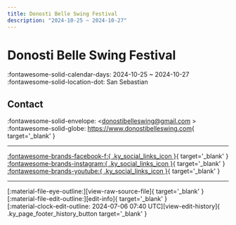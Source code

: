 ```yaml
---
title: Donosti Belle Swing Festival
description: "2024-10-25 ~ 2024-10-27"
---
```


# Donosti Belle Swing Festival 

:fontawesome-solid-calendar-days: 2024-10-25 ~ 2024-10-27  
:fontawesome-solid-location-dot: San Sebastian  

## Contact

:fontawesome-solid-envelope: <donostibelleswing@gmail.com >  
:fontawesome-solid-globe: <https://www.donostibelleswing.com>{ target='_blank' }  

---

 [:fontawesome-brands-facebook-f:{ .ky_social_links_icon }](https://www.facebook.com/donostibelleswing){ target='_blank' } [:fontawesome-brands-instagram:{ .ky_social_links_icon }](https://instagram.com/donostibelleswing){ target='_blank' } [:fontawesome-brands-youtube:{ .ky_social_links_icon }](https://youtube.com/@donostibelleswing){ target='_blank' }

---

<div class="ky_page_footer" markdown>
<div class="ky_page_footer_trailing" markdown="span">
[:material-file-eye-outline:][view-raw-source-file]{ target='_blank' }
[:material-file-edit-outline:][edit-info]{ target='_blank' }
</div>
<div class="ky_page_footer_leading" markdown="span">
[:material-clock-edit-outline: 2024-07-06 07:40 UTC][view-edit-history]{ .ky_page_footer_history_button target='_blank' }
</div>
</div>

[view-raw-source-file]: https://github.com/swingdance/events/blob/main/2024/es_ES/donosti-belle-swing-festival-2024.json "View Raw Source File"
[edit-info]: https://github.com/swingdance/events/issues/new?assignees=&labels=update+event&projects=&template=03-update_entity.yml&title=%5B2024%2Fes_ES%5D%20Update%20Event%3A%20Donosti%20Belle%20Swing%20Festival&region=es_ES&year=2024&id=donosti-belle-swing-festival-2024&name=Donosti%20Belle%20Swing%20Festival&org_id= "Edit Info"

[view-edit-history]: https://github.com/swingdance/events/commits/main/2024/es_ES/donosti-belle-swing-festival-2024.json "View Edit History"
